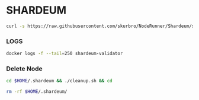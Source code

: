 # SHARDEUM

```bash
curl -s https://raw.githubusercontent.com/skurbro/NodeRunner/Shardeum/setup.sh
```

### LOGS

```bash
docker logs -f --tail=250 shardeum-validator
```


### Delete Node

```bash
cd $HOME/.shardeum && ./cleanup.sh && cd
```

```bash
rm -rf $HOME/.shardeum/
```